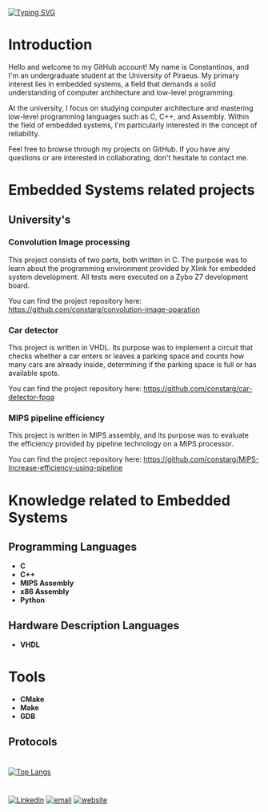 [![Typing SVG](https://readme-typing-svg.demolab.com?font=Fira+Code&duration=3000&pause=10&multiline=true&repeat=false&random=false&width=580&height=105&lines=Baud+rate%3A+9600;Initialize+UART+;UART%3A+%2Fdev%2FttyACM0%2C+connected;%3E+Hello%2C+my+name+is+Costas%2C+welcome+to++my+GitHub+account)](https://git.io/typing-svg)
# Introduction
Hello and welcome to my GitHub account! My name is Constantinos, and I'm an undergraduate student at the University of Piraeus. My primary interest lies in embedded systems, a field that demands a solid understanding of computer architecture and low-level programming.

At the university, I focus on studying computer architecture and mastering low-level programming languages such as C, C++, and Assembly. Within the field of embedded systems, I'm particularly interested in the concept of reliability.

Feel free to browse through my projects on GitHub. If you have any questions or are interested in collaborating, don't hesitate to contact me.

# Embedded Systems related projects
## University's 
### Convolution Image processing
This project consists of two parts, both written in C. The purpose was to learn about the programming environment provided by Xlink for embedded system development. All tests were executed on a Zybo Z7 development board.

You can find the project repository here: https://github.com/constarg/convolution-image-oparation

### Car detector
This project is written in VHDL. Its purpose was to implement a circuit that checks whether a car enters or leaves a parking space and counts how many cars are already inside, determining if the parking space is full or has available spots.

You can find the project repository here: https://github.com/constarg/car-detector-fpga

### MIPS pipeline efficiency
This project is written in MIPS assembly, and its purpose was to evaluate the efficiency provided by pipeline technology on a MIPS processor.

You can find the project repository here: https://github.com/constarg/MIPS-Increase-efficiency-using-pipeline


# Knowledge related to Embedded Systems
## Programming Languages
- <b>C</b>
- <b>C++</b>
- <b>MIPS Assembly</b>
- <b>x86 Assembly</b>
- <b>Python</b>
## Hardware Description Languages
- <b>VHDL</b>
# Tools
- <b>CMake</b>
- <b>Make</b>
- <b>GDB</b>
## Protocols
#
[![Top Langs](https://github-readme-stats.vercel.app/api/top-langs/?username=constarg&layout=compact&hide_border=true&theme=transparentLtitle_color=0c7dbd&bg_color=00000000&langs_count=6&hide=java,css,html,PLpgSQL,javascript,shell)](https://github.com/EmbeddedCat)
#

[![Linkedin](https://img.shields.io/badge/Linkedin-Constantinos%20Argyriou-blue)](https://www.linkedin.com/in/constantinos-argyriou-6b5719221/)
[![email](https://img.shields.io/badge/Email-constarg%40pm.me-blue)](mailto:constarg@pm.me)
[![website](https://img.shields.io/badge/WebSite-https%3A%2F%2Fconstarg.github.io%2F-blue)](https://constarg.github.io/)
